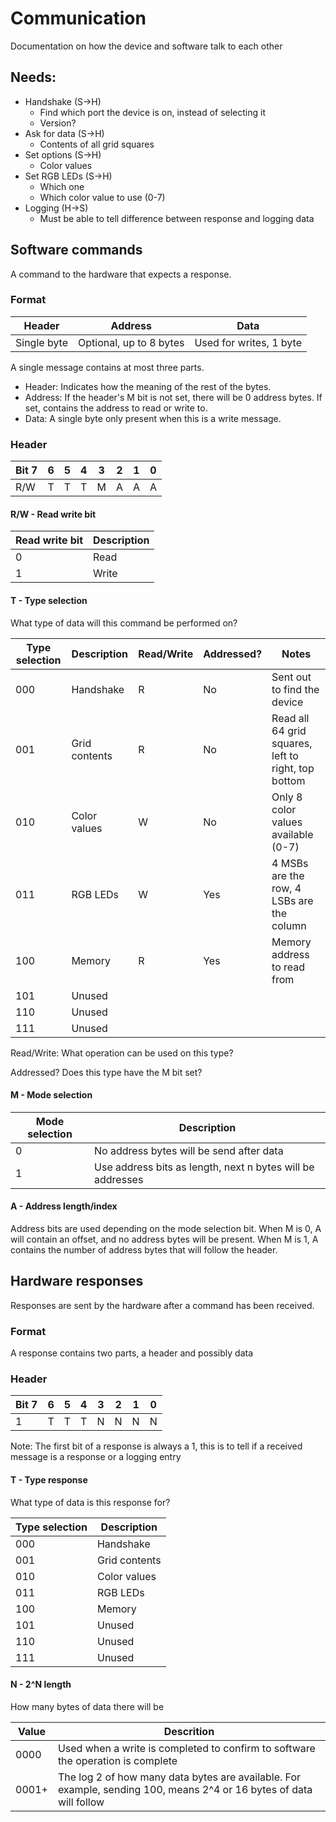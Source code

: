 # Communication

Documentation on how the device and software talk to each other

## Needs:
- Handshake (S-\>H)
	- Find which port the device is on, instead of selecting it
	- Version?
- Ask for data (S-\>H)
	- Contents of all grid squares
- Set options (S-\>H)
	- Color values
- Set RGB LEDs (S-\>H)
	- Which one
	- Which color value to use (0-7)
- Logging (H-\>S)
	- Must be able to tell difference between response and logging data

## Software commands

A command to the hardware that expects a response.

### Format

Header | Address | Data
----- | ----- | -----
Single byte | Optional, up to 8 bytes | Used for writes, 1 byte

A single message contains at most three parts.

- Header: Indicates how the meaning of the rest of the bytes.
- Address: If the header's M bit is not set, there will be 0 address bytes. If set, contains the address to read or write to.
- Data: A single byte only present when this is a write message.

### Header

Bit 7 | 6 | 5 | 4 | 3 | 2 | 1 | 0
----- | - | - | - | - | - | - | -
R/W   |	T | T | T | M | A | A | A

#### R/W - Read write bit

Read write bit | Description
----- | -----
0 | Read
1 | Write

#### T - Type selection

What type of data will this command be performed on?

Type selection | Description | Read/Write | Addressed? | Notes
----- | ----- | ----- | ----- | -----
000 | Handshake | R | No | Sent out to find the device
001 | Grid contents | R | No | Read all 64 grid squares, left to right, top bottom
010 | Color values | W | No | Only 8 color values available (0-7)
011 | RGB LEDs | W | Yes | 4 MSBs are the row, 4 LSBs are the column
100 | Memory | R | Yes | Memory address to read from
101 | Unused | | |
110 | Unused | | |
111 | Unused | | |

Read/Write: What operation can be used on this type?

Addressed? Does this type have the M bit set?

#### M - Mode selection

Mode selection | Description
----- | -----
0 | No address bytes will be send after data
1 | Use address bits as length, next n bytes will be addresses

#### A - Address length/index

Address bits are used depending on the mode selection bit. When M is 0, A will contain an offset, and no address bytes will be present. When M is 1, A contains the number of address bytes that will follow the header.

## Hardware responses

Responses are sent by the hardware after a command has been received.

### Format

A response contains two parts, a header and possibly data

### Header

Bit 7 | 6 | 5 | 4 | 3 | 2 | 1 | 0
----- | - | - | - | - | - | - | -
1     | T | T | T | N | N | N | N

Note: The first bit of a response is always a 1, this is to tell if a received message is a response or a logging entry

#### T - Type response

What type of data is this response for?

Type selection | Description
----- | -----
000 | Handshake
001 | Grid contents
010 | Color values
011 | RGB LEDs
100 | Memory
101 | Unused
110 | Unused
111 | Unused

#### N - 2^N length

How many bytes of data there will be

Value | Descrition
----- | -----
0000 | Used when a write is completed to confirm to software the operation is complete
0001+ | The log 2 of how many data bytes are available. For example, sending 100, means 2^4 or 16 bytes of data will follow

